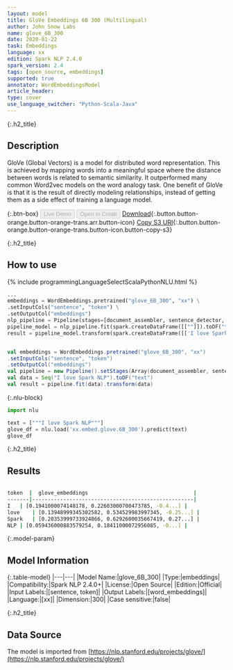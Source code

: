 ```yaml
---
layout: model
title: GloVe Embeddings 6B 300 (Multilingual)
author: John Snow Labs
name: glove_6B_300
date: 2020-01-22
task: Embeddings
language: xx
edition: Spark NLP 2.4.0
spark_version: 2.4
tags: [open_source, embeddings]
supported: true
annotator: WordEmbeddingsModel
article_header:
type: cover
use_language_switcher: "Python-Scala-Java"
---
```


{:.h2_title}
## Description
GloVe (Global Vectors) is a model for distributed word representation. This is achieved by mapping words into a meaningful space where the distance between words is related to semantic similarity. It outperformed many common Word2vec models on the word analogy task. One benefit of GloVe is that it is the result of directly modeling relationships, instead of getting them as a side effect of training a language model.

{:.btn-box}
<button class="button button-orange" disabled>Live Demo</button>
<button class="button button-orange" disabled>Open in Colab</button>
[Download](https://s3.amazonaws.com/auxdata.johnsnowlabs.com/public/models/glove_6B_300_xx_2.4.0_2.4_1579698630432.zip){:.button.button-orange.button-orange-trans.arr.button-icon}
[Copy S3 URI](s3://auxdata.johnsnowlabs.com/public/models/glove_6B_300_xx_2.4.0_2.4_1579698630432.zip){:.button.button-orange.button-orange-trans.button-icon.button-copy-s3}

{:.h2_title}
## How to use

<div class="tabs-box" markdown="1">

{% include programmingLanguageSelectScalaPythonNLU.html %}

```python
...
embeddings = WordEmbeddings.pretrained("glove_6B_300", "xx") \
.setInputCols("sentence", "token") \
.setOutputCol("embeddings")
nlp_pipeline = Pipeline(stages=[document_assembler, sentence_detector, tokenizer, embeddings])
pipeline_model = nlp_pipeline.fit(spark.createDataFrame([[""]]).toDF("text"))
result = pipeline_model.transform(spark.createDataFrame([['I love Spark NLP']], ["text"]))
```

```scala

val embeddings = WordEmbeddings.pretrained("glove_6B_300", "xx")
.setInputCols("sentence", "token")
.setOutputCol("embeddings")
val pipeline = new Pipeline().setStages(Array(document_assembler, sentence_detector, tokenizer, embeddings))
val data = Seq("I love Spark NLP").toDF("text")
val result = pipeline.fit(data).transform(data)
```

{:.nlu-block}
```python
import nlu

text = ["""I love Spark NLP"""]
glove_df = nlu.load('xx.embed.glove.6B_300').predict(text)
glove_df
```

</div>

{:.h2_title}
## Results
```bash

token  |  glove_embeddings                                  |
-------|----------------------------------------------------|
I	| [0.1941000074148178, 0.22603000700473785, -0.4...] |
love	| [0.13948999345302582, 0.534529983997345, -0.25...] |
Spark	| [0.20353999733924866, 0.6292600035667419, 0.27...] |
NLP	| [0.059436000883579254, 0.18411000072956085, -0...] |
```

{:.model-param}
## Model Information

{:.table-model}
|---|---|
|Model Name:|glove_6B_300|
|Type:|embeddings|
|Compatibility:|Spark NLP 2.4.0+|
|License:|Open Source|
|Edition:|Official|
|Input Labels:|[sentence, token]|
|Output Labels:|[word_embeddings]|
|Language:|[xx]|
|Dimension:|300|
|Case sensitive:|false|

{:.h2_title}
## Data Source
The model is imported from [https://nlp.stanford.edu/projects/glove/](https://nlp.stanford.edu/projects/glove/)
